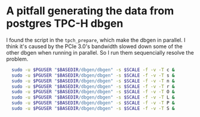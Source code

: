 # A pitfall generating the data from postgres TPC-H dbgen
I found the script in the `tpch_prepare`, which make the dbgen in parallel. I think it's caused by the PCIe 3.0's bandwidth slowed down some of the other dbgen when running in parallel. So I run them sequencially resolve the problem.
```bash
  sudo -u $PGUSER "$BASEDIR/dbgen/dbgen" -s $SCALE -f -v -T c &
  sudo -u $PGUSER "$BASEDIR/dbgen/dbgen" -s $SCALE -f -v -T s &
  sudo -u $PGUSER "$BASEDIR/dbgen/dbgen" -s $SCALE -f -v -T n &
  sudo -u $PGUSER "$BASEDIR/dbgen/dbgen" -s $SCALE -f -v -T r &
  sudo -u $PGUSER "$BASEDIR/dbgen/dbgen" -s $SCALE -f -v -T O &
  sudo -u $PGUSER "$BASEDIR/dbgen/dbgen" -s $SCALE -f -v -T L &
  sudo -u $PGUSER "$BASEDIR/dbgen/dbgen" -s $SCALE -f -v -T P &
  sudo -u $PGUSER "$BASEDIR/dbgen/dbgen" -s $SCALE -f -v -T S &
```
